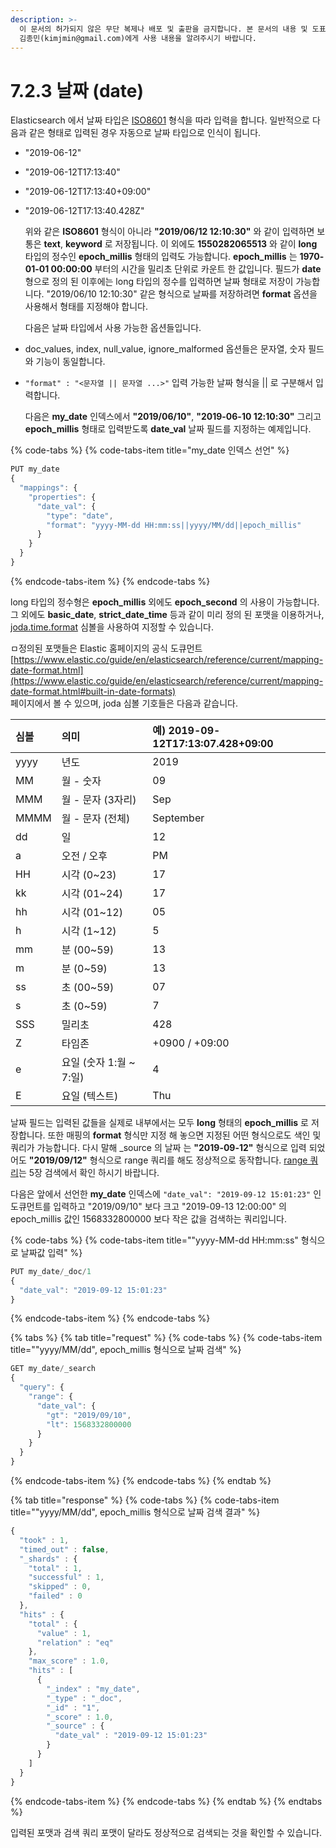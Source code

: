 ```yaml
---
description: >-
  이 문서의 허가되지 않은 무단 복제나 배포 및 출판을 금지합니다. 본 문서의 내용 및 도표 등을 인용하고자 하는 경우 출처를 명시하고
  김종민(kimjmin@gmail.com)에게 사용 내용을 알려주시기 바랍니다.
---
```


# 7.2.3 날짜 \(date\)

  Elasticsearch 에서 날짜 타입은 [ISO8601](https://www.iso.org/iso-8601-date-and-time-format.html) 형식을 따라 입력을 합니다. 일반적으로 다음과 같은 형태로 입력된 경우 자동으로 날짜 타입으로 인식이 됩니다.

* "2019-06-12"
* "2019-06-12T17:13:40"
* "2019-06-12T17:13:40+09:00"
* "2019-06-12T17:13:40.428Z"

  위와 같은 **ISO8601** 형식이 아니라 **"2019/06/12 12:10:30"** 와 같이 입력하면 보통은 **text**, **keyword** 로 저장됩니다. 이 외에도 **1550282065513** 와 같이 **long** 타입의 정수인 **epoch\_millis** 형태의 입력도 가능합니다. **epoch\_millis** 는 **1970-01-01 00:00:00** 부터의 시간을 밀리초 단위로 카운트 한 값입니다. 필드가 **date** 형으로 정의 된 이후에는 long 타입의 정수를 입력하면 날짜 형태로 저장이 가능합니다. "2019/06/10 12:10:30" 같은 형식으로 날짜를 저장하려면 **format** 옵션을 사용해서 형태를 지정해야 합니다.

  다음은 날짜 타입에서 사용 가능한 옵션들입니다.

* doc\_values, index, null\_value, ignore\_malformed 옵션들은 문자열, 숫자 필드와 기능이 동일합니다.
* `"format" : "<문자열 || 문자열 ...>"` 입력 가능한 날짜 형식을 \|\| 로 구분해서 입력합니다.

  다음은 **my\_date** 인덱스에서 **"2019/06/10"**, **"2019-06-10 12:10:30"** 그리고 **epoch\_millis** 형태로 입력받도록 **date\_val** 날짜 필드를 지정하는 예제입니다.

{% code-tabs %}
{% code-tabs-item title="my\_date 인덱스 선언" %}
```javascript
PUT my_date
{
  "mappings": {
    "properties": {
      "date_val": {
        "type": "date",
        "format": "yyyy-MM-dd HH:mm:ss||yyyy/MM/dd||epoch_millis"
      }
    }
  }
}
```
{% endcode-tabs-item %}
{% endcode-tabs %}

  long 타입의 정수형은 **epoch\_millis** 외에도 **epoch\_second** 의 사용이 가능합니다. 그 외에도 **basic\_date**, **strict\_date\_time** 등과 같이 미리 정의 된 포맷을 이용하거나, [joda.time.format](https://www.joda.org/joda-time/apidocs/org/joda/time/format/DateTimeFormat.html) 심볼을 사용하여 지정할 수 있습니다. 

ㅁ정의된 포맷들은 Elastic 홈페이지의 공식 도큐먼트 [https://www.elastic.co/guide/en/elasticsearch/reference/current/mapping-date-format.html](https://www.elastic.co/guide/en/elasticsearch/reference/current/mapping-date-format.html#built-in-date-formats)  
페이지에서 볼 수 있으며, joda 심볼 기호들은 다음과 같습니다.

| 심볼 | 의미 | 예\) 2019-09-12T17:13:07.428+09:00 |
| :--- | :--- | :--- |
| yyyy | 년도 | 2019 |
| MM | 월 - 숫자 | 09 |
| MMM | 월 - 문자 \(3자리\) | Sep |
| MMMM | 월 - 문자 \(전체\) | September |
| dd | 일 | 12 |
| a | 오전 / 오후 | PM |
| HH | 시각 \(0~23\) | 17 |
| kk | 시각 \(01~24\) | 17 |
| hh | 시각 \(01~12\) | 05 |
| h | 시각 \(1~12\) | 5 |
| mm | 분 \(00~59\) | 13 |
| m | 분 \(0~59\) | 13 |
| ss | 초 \(00~59\) | 07 |
| s | 초 \(0~59\) | 7 |
| SSS | 밀리초 | 428 |
| Z | 타임존 | +0900 / +09:00 |
| e | 요일 \(숫자 1:월 ~ 7:일\) | 4 |
| E | 요일 \(텍스트\) | Thu |

  날짜 필드는 입력된 값들을 실제로 내부에서는 모두 **long** 형태의 **epoch\_millis** 로 저장합니다. 또한 매핑의 **format** 형식만 지정 해 놓으면 지정된 어떤 형식으로도 색인 및 쿼리가 가능합니다. 다시 말해 \_source 의 날짜 는 **"2019-09-12"** 형식으로 입력 되었어도 **"2019/09/12"** 형식으로 range 쿼리를 해도 정상적으로 동작합니다. [range 쿼리](../../05-search/5.6-range.md)는 5장 검색에서 확인 하시기 바랍니다.

  다음은 앞에서 선언한 **my\_date** 인덱스에 `"date_val": "2019-09-12 15:01:23"` 인 도큐먼트를 입력하고 "2019/09/10" 보다 크고 "2019-09-13 12:00:00" 의 epoch\_millis 값인 1568332800000 보다 작은 값을 검색하는 쿼리입니다.

{% code-tabs %}
{% code-tabs-item title="\"yyyy-MM-dd HH:mm:ss\" 형식으로 날짜값 입력" %}
```javascript
PUT my_date/_doc/1
{
  "date_val": "2019-09-12 15:01:23"
}
```
{% endcode-tabs-item %}
{% endcode-tabs %}

{% tabs %}
{% tab title="request" %}
{% code-tabs %}
{% code-tabs-item title="\"yyyy/MM/dd\", epoch\_millis 형식으로 날짜 검색" %}
```javascript
GET my_date/_search
{
  "query": {
    "range": {
      "date_val": {
        "gt": "2019/09/10",
        "lt": 1568332800000
      }
    }
  }
}
```
{% endcode-tabs-item %}
{% endcode-tabs %}
{% endtab %}

{% tab title="response" %}
{% code-tabs %}
{% code-tabs-item title="\"yyyy/MM/dd\", epoch\_millis 형식으로 날짜 검색 결과" %}
```javascript
{
  "took" : 1,
  "timed_out" : false,
  "_shards" : {
    "total" : 1,
    "successful" : 1,
    "skipped" : 0,
    "failed" : 0
  },
  "hits" : {
    "total" : {
      "value" : 1,
      "relation" : "eq"
    },
    "max_score" : 1.0,
    "hits" : [
      {
        "_index" : "my_date",
        "_type" : "_doc",
        "_id" : "1",
        "_score" : 1.0,
        "_source" : {
          "date_val" : "2019-09-12 15:01:23"
        }
      }
    ]
  }
}
```
{% endcode-tabs-item %}
{% endcode-tabs %}
{% endtab %}
{% endtabs %}

  입력된 포맷과 검색 쿼리 포맷이 달라도 정상적으로 검색되는 것을 확인할 수 있습니다.

